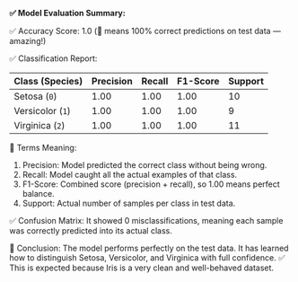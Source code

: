 **✅ Model Evaluation Summary:**

✅ Accuracy Score:
1.0 (💯 means 100% correct predictions on test data — amazing!)

✅ Classification Report:

| Class (Species)  | Precision | Recall | F1-Score | Support |
| ---------------- | --------- | ------ | -------- | ------- |
| Setosa (`0`)     | 1.00      | 1.00   | 1.00     | 10      |
| Versicolor (`1`) | 1.00      | 1.00   | 1.00     | 9       |
| Virginica (`2`)  | 1.00      | 1.00   | 1.00     | 11      |

🧠 Terms Meaning:

1. Precision: Model predicted the correct class without being wrong.
2. Recall: Model caught all the actual examples of that class.
3. F1-Score: Combined score (precision + recall), so 1.00 means perfect balance.
4. Support: Actual number of samples per class in test data.

✅ Confusion Matrix:
It showed 0 misclassifications, meaning each sample was correctly predicted into its actual class.

📌 Conclusion:
The model performs perfectly on the test data. It has learned how to distinguish Setosa, Versicolor, and Virginica with full confidence. 
✅ This is expected because Iris is a very clean and well-behaved dataset.

